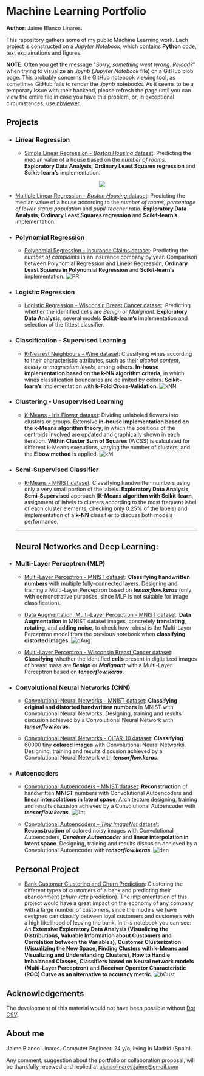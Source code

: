 <!--- Futuro: Pasar de markdown a html para poder meterle un css y que no sea tan soso -->

# Machine Learning Portfolio

**Author**: Jaime Blanco Linares.

This repository gathers some of my public Machine Learning work. Each project is constructed on a *Jupyter Notebook*, which contains **Python** code, text explainations and figures.

**NOTE**: Often you get the message "*Sorry, something went wrong. Reload?*" when trying to visualize an *.ipynb* (*Jupyter Notebook* file) on a GitHub blob page. This probably concerns the GitHub notebook viewing tool, as sometimes GitHub fails to render the *.ipynb* notebooks. As it seems to be a temporary issue with their backend, please refresh the page until you can view the entire file in case you have this problem, or, in exceptional circumstances, use [nbviewer](https://nbviewer.jupyter.org/).

## Projects

- ### Linear Regression

  - [Simple Linear Regression - *Boston Housing* dataset](https://github.com/bljaime/MachineLearning-Portfolio/blob/master/notebook/SimpleLinearRegression_Boston.ipynb): Predicting the median value of a house based on the *number of rooms*. **Exploratory Data Analysis**,  **Ordinary Least Squares regression** and **Scikit-learn’s** implementation.

<p align="center">
  <img src="/img/SimpleLR.png"/>
</p>
<!---  ![SLR](/img/SimpleLR.png) --->
  
  - [Multiple Linear Regression - *Boston Housing* dataset](https://github.com/bljaime/MachineLearning-Portfolio/blob/master/notebook/MultipleLinearRegression_Boston.ipynb): Predicting the median value of a house according to the *number of rooms*, *percentage of lower status population* and *pupil-teacher ratio*. **Exploratory Data Analysis**, **Ordinary Least Squares regression** and **Scikit-learn’s** implementation.
  
- ### Polynomial Regression

  - [Polynomial Regression - Insurance Claims dataset](https://github.com/bljaime/MachineLearning-Portfolio/blob/master/notebook/PolynomialRegression_Insurance.ipynb): Predicting the *number of complaints* in an insurance company by year. Comparison between Polynomial Regression and Linear Regression, **Ordinary Least Squares in Polynomial Regression** and **Scikit-learn’s** implementation. ![PR](/img/PolyR.png)

- ### Logistic Regression

  - [Logistic Regression - Wisconsin Breast Cancer dataset](https://github.com/bljaime/MachineLearning-Portfolio/blob/master/notebook/LogisticRegression_BreastCancer.ipynb): Predicting whether the identified cells are *Benign* or *Malignant*. **Exploratory Data Analysis**, several models **Scikit-learn’s** implementation and selection of the fittest classifier.

- ### Classification - Supervised Learning

  - [K-Nearest Neighbours - Wine dataset](https://github.com/bljaime/MachineLearning-Portfolio/blob/master/notebook/kNearestNeighbor_Wine.ipynb): Classifying wines according to their characteristic attributes, such as their *alcohol content*, *acidity* or *magnesium levels*, among others. **In-house implementation based on the k-NN algorithm criteria**, in which wines classification boundaries are delimited by colors. **Scikit-learn’s** implementation with **k-Fold Cross-Validation**. ![kNN](/img/k-NN.png)

- ### Clustering - Unsupervised Learning

  - [K-Means - Iris Flower dataset](https://github.com/bljaime/MachineLearning-Portfolio/blob/master/notebook/kMeans_IrisFlower.ipynb): Dividing unlabeled flowers into clusters or groups. Extensive **in-house implementation based on the k-Means algorithm theory**, in which the positions of the centroids involved are updated and graphically shown in each iteration. **Within Cluster Sum of Squares** (WCSS) is calculated for different k-Means executions, varying the number of clusters, and the **Elbow method** is applied. ![kM](/img/k-Means.png)
  
- ### Semi-Supervised Classifier

  - [K-Means - MNIST dataset](https://github.com/bljaime/MachineLearning-Portfolio/blob/master/notebook/SemiSupervised_MNIST.ipynb): Classifying handwritten numbers using only a very small portion of the labels. **Exploratory Data Analysis**, **Semi-Supervised** approach (**K-Means algorithm with Scikit-learn**, assignment of labels to clusters according to the most frequent label of each cluster elements, checking only 0.25% of the labels) and implementation of a **k-NN** classifier to discuss both models performance.
  -----
  ## Neural Networks and Deep Learning:

- ### Multi-Layer Perceptron (MLP)

  - [Multi-Layer Perceptron - MNIST dataset](https://github.com/bljaime/MachineLearning-Portfolio/blob/master/notebook/MultiLayerPerceptron_MNIST.ipynb): **Classifying handwritten numbers** with multiple fully-connected layers. Designing and training a Multi-Layer Perceptron based on ***tensorflow.keras*** (only with demonstrative purposes, since MLP is not suitable for image classification).
 
  - [Data Augmentation. Multi-Layer Perceptron - MNIST dataset](https://github.com/bljaime/MachineLearning-Portfolio/blob/master/notebook/DataAugmentation_MLP_MNIST.ipynb): **Data Augmentation** in MNIST dataset images, concretely **translating**, **rotating**, and **adding noise**, to check how robust is the Multi-Layer Perceptron model from the previous notebook when **classifying distorted images**. ![dAug](/img/dAugm.png)
  
  - [Multi-Layer Perceptron - Wisconsin Breast Cancer dataset](https://github.com/bljaime/MachineLearning-Portfolio/blob/master/notebook/MultiLayerPerceptron_BreastCancer.ipynb): **Classifying** whether the identified **cells** present in digitalized images of breast mass are ***Benign*** or ***Malignant*** with a Multi-Layer Perceptron based on ***tensorflow.keras***.

- ### Convolutional Neural Networks (CNN)

  - [Convolutional Neural Networks - MNIST dataset](https://github.com/bljaime/MachineLearning-Portfolio/blob/master/notebook/ConvolutionalNN_MNIST.ipynb): **Classifying original and distorted handwritten numbers** in MNIST with Convolutional Neural Networks. Designing, training and results discusion achieved by a Convolutional Neural Network with ***tensorflow.keras***.
  
  - [Convolutional Neural Networks - CIFAR-10 dataset](https://github.com/bljaime/MachineLearning-Portfolio/blob/master/notebook/ConvolutionalNN_CIFAR10.ipynb): **Classifying** 60000 tiny **colored images** with Convolutional Neural Networks. Designing, training and results discusion achieved by a Convolutional Neural Network with ***tensorflow.keras***.
  
- ### Autoencoders

  - [Convolutional Autoencoders - MNIST dataset](https://github.com/bljaime/MachineLearning-Portfolio/blob/master/notebook/ConvolutionalAutoencoders_MNIST.ipynb): **Reconstruction** of handwritten **MNIST** numbers with Convolutional Autoencoders and **linear interpolations in latent space**. Architecture designing, training and results discusion achieved by a Convolutional Autoencoder with ***tensorflow.keras***. ![lInt](/img/interp.png)
  
  - [Convolutional Autoencoders - *Tiny ImageNet* dataset](https://github.com/bljaime/MachineLearning-Portfolio/blob/master/notebook/ConvolutionalAutoencoders_Tiny_imagenet.ipynb): **Reconstruction** of colored noisy images with Convolutional Autoencoders, ***Denoiser Autoencoder*** and **linear interpolation in latent space**. Designing, training and results discusion achieved by a Convolutional Autoencoder with ***tensorflow.keras***. ![den](/img/denoisCAE.png)

  ## Personal Project

  - [Bank Customer Clustering and Churn Prediction](https://github.com/bljaime/MachineLearning-Portfolio/blob/master/notebook/Customer_Clustering_and_Churn_Prediction.ipynb): Clustering the different types of customers of a bank and predicting their abandonment (*churn rate* prediction). The implementation of this project would have a great impact on the economy of any company with a large number of customers, since the models we have designed can classify between loyal customers and customers with a high likelihood of leaving the bank. In this notebook you can see: An **Extensive Exploratory Data Analysis (Visualizing the Distributions, Valuable Information about Customers and Correlation between the Variables)**, **Customer Clusterization (Visualizing the New Space, Finding Clusters with k-Means and Visualizing and Understanding Clusters)**, **How to Handle Imbalanced Classes**, **Classifiers based on Neural network models (Multi-Layer Perceptron)** and **Receiver Operator Characteristic (ROC) Curve as an alternative to accuracy metric**.  ![bCust](/img/bankCustomers.png)
  
## Acknowledgements

The development of this material would not have been possible without [Dot CSV](https://www.youtube.com/channel/UCy5znSnfMsDwaLlROnZ7Qbg).
  
## About me

Jaime Blanco Linares.
Computer Engineer.
24 y/o, living in Madrid (Spain).

Any comment, suggestion about the portfolio or collaboration proposal, will be thankfully received and replied at blancolinares.jaime@gmail.com
